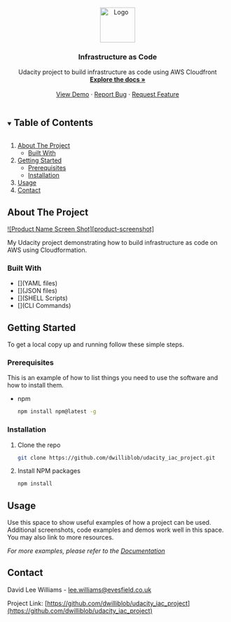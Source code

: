 <!--
*** Thanks for checking out the Best-README-Template. If you have a suggestion
*** that would make this better, please fork the repo and create a pull request
*** or simply open an issue with the tag "enhancement".
*** Thanks again! Now go create something AMAZING! :D
***
***
***
*** To avoid retyping too much info. Do a search and replace for the following:
*** dwilliblob, udacity_iac_project, twitter_handle, lee.williams@evesfield.co.uk, Infrastructure as Code, Udacity project to build infrastructure as code using AWS Cloudfront
-->



<!-- PROJECT SHIELDS -->
<!--
*** I'm using markdown "reference style" links for readability.
*** Reference links are enclosed in brackets [ ] instead of parentheses ( ).
*** See the bottom of this document for the declaration of the reference variables
*** for contributors-url, forks-url, etc. This is an optional, concise syntax you may use.
*** https://www.markdownguide.org/basic-syntax/#reference-style-links
-->


<!-- PROJECT LOGO -->
<br />
<p align="center">
  <a href="https://github.com/dwilliblob/udacity_iac_project">
    <img src="images/logo.png" alt="Logo" width="80" height="80">
  </a>

  <h3 align="center">Infrastructure as Code</h3>

  <p align="center">
    Udacity project to build infrastructure as code using AWS Cloudfront
    <br />
    <a href="https://github.com/dwilliblob/udacity_iac_project"><strong>Explore the docs »</strong></a>
    <br />
    <br />
    <a href="https://github.com/dwilliblob/udacity_iac_project">View Demo</a>
    ·
    <a href="https://github.com/dwilliblob/udacity_iac_project/issues">Report Bug</a>
    ·
    <a href="https://github.com/dwilliblob/udacity_iac_project/issues">Request Feature</a>
  </p>
</p>



<!-- TABLE OF CONTENTS -->
<details open="open">
  <summary><h2 style="display: inline-block">Table of Contents</h2></summary>
  <ol>
    <li>
      <a href="#about-the-project">About The Project</a>
      <ul>
        <li><a href="#built-with">Built With</a></li>
      </ul>
    </li>
    <li>
      <a href="#getting-started">Getting Started</a>
      <ul>
        <li><a href="#prerequisites">Prerequisites</a></li>
        <li><a href="#installation">Installation</a></li>
      </ul>
    </li>
    <li><a href="#usage">Usage</a></li>
    <li><a href="#contact">Contact</a></li>
  </ol>
</details>



<!-- ABOUT THE PROJECT -->
## About The Project

[![Product Name Screen Shot][product-screenshot]](https://example.com)

My Udacity project demonstrating how to build infrastructure as code on AWS using Cloudformation.


### Built With

* [](YAML files)
* [](JSON files)
* [](SHELL Scripts)
* [](CLI Commands)



<!-- GETTING STARTED -->
## Getting Started

To get a local copy up and running follow these simple steps.

### Prerequisites

This is an example of how to list things you need to use the software and how to install them.
* npm
  ```sh
  npm install npm@latest -g
  ```

### Installation

1. Clone the repo
   ```sh
   git clone https://github.com/dwilliblob/udacity_iac_project.git
   ```
2. Install NPM packages
   ```sh
   npm install
   ```



<!-- USAGE EXAMPLES -->
## Usage

Use this space to show useful examples of how a project can be used. Additional screenshots, code examples and demos work well in this space. You may also link to more resources.

_For more examples, please refer to the [Documentation](https://example.com)_



<!-- CONTACT -->
## Contact

David Lee Williams - lee.williams@evesfield.co.uk

Project Link: [https://github.com/dwilliblob/udacity_iac_project](https://github.com/dwilliblob/udacity_iac_project)